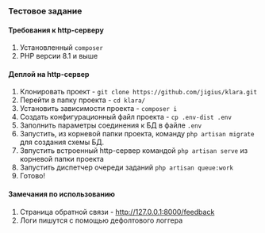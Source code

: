 ### Тестовое задание

#### Требования к http-серверу
1. Установленный `composer`
2. PHP версии 8.1 и выше

#### Деплой на http-сервер

1. Клонировать проект - `git clone https://github.com/jigius/klara.git`
2. Перейти в папку проекта - `cd klara/`
3. Установить зависимости проекта - `composer i`
4. Создать конфигурационный файл проекта - `cp .env-dist .env`
5. Заполнить параметры соединения к БД в файле `.env`
6. Запустить, из корневой папки проекта, команду `php artisan migrate` для создания схемы БД.
7. Звпустить встроенный http-сервер командой `php artisan serve` из корневой папки проекта
8. Запустить диспетчер очереди заданий `php artisan queue:work` 
9. Готово!

#### Замечания по использованию

1. Страница обратной связи - http://127.0.0.1:8000/feedback
2. Логи пишутся с помощью дефолтового логгера
